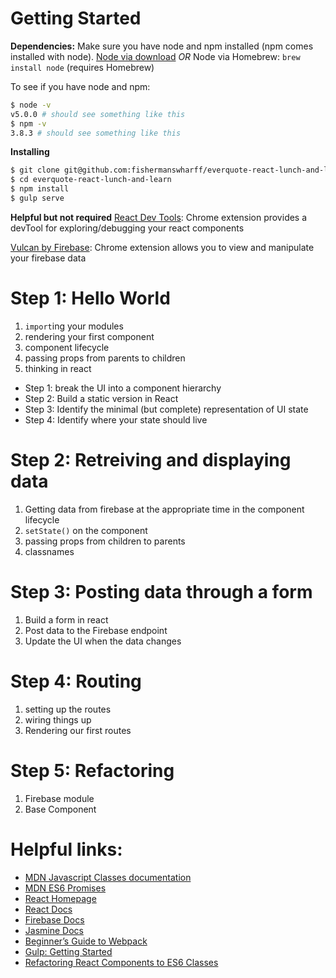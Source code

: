 # Getting Started

**Dependencies:**
Make sure you have node and npm installed (npm comes installed with node).
[Node via download][node-download] *OR* Node via Homebrew: `brew install node` (requires Homebrew)

To see if you have node and npm:
```bash
$ node -v
v5.0.0 # should see something like this
$ npm -v
3.8.3 # should see something like this
```

**Installing**
```bash
$ git clone git@github.com:fishermanswharff/everquote-react-lunch-and-learn.git
$ cd everquote-react-lunch-and-learn
$ npm install
$ gulp serve
```

**Helpful but not required**
[React Dev Tools][react-chrome-tools]: Chrome extension provides a devTool for exploring/debugging your react components

[Vulcan by Firebase][firebase-vulcan]: Chrome extension allows you to view and manipulate your firebase data

# Step 1: Hello World

1. `import`ing your modules
1. rendering your first component
1. component lifecycle
1. passing props from parents to children
1. thinking in react
  * Step 1: break the UI into a component hierarchy
  * Step 2: Build a static version in React
  * Step 3: Identify the minimal (but complete) representation of UI state
  * Step 4: Identify where your state should live

# Step 2: Retreiving and displaying data

1. Getting data from firebase at the appropriate time in the component lifecycle
1. `setState()` on the component
1. passing props from children to parents
1. classnames

# Step 3: Posting data through a form

1. Build a form in react
1. Post data to the Firebase endpoint
1. Update the UI when the data changes

# Step 4: Routing

1. setting up the routes
1. wiring things up
1. Rendering our first routes

# Step 5: Refactoring

1. Firebase module
1. Base Component


# Helpful links:

* [MDN Javascript Classes documentation][mdn-es6-classes]
* [MDN ES6 Promises][mdn-es6-promises]
* [React Homepage][react-home-link]
* [React Docs][react-docs-link]
* [Firebase Docs][firebase-js-docs]
* [Jasmine Docs][jasmine-docs]
* [Beginner’s Guide to Webpack][webpack-medium-post]
* [Gulp: Getting Started][gulp-getting-started]
* [Refactoring React Components to ES6 Classes][refactoring-react-es6]

[mdn-es6-classes]: https://developer.mozilla.org/en-US/docs/Web/JavaScript/Reference/Classes
[react-home-link]: https://facebook.github.io/react/index.html
[react-docs-link]: https://facebook.github.io/react/docs/getting-started.html
[jasmine-docs]: http://jasmine.github.io/2.4/introduction.html
[firebase-js-docs]: https://www.firebase.com/docs/web/api/
[webpack-medium-post]: https://medium.com/@dabit3/beginner-s-guide-to-webpack-b1f1a3638460
[gulp-getting-started]: https://github.com/gulpjs/gulp/blob/master/docs/getting-started.md
[node-download]: https://nodejs.org/en/download/
[mdn-es6-promises]: https://developer.mozilla.org/en-US/docs/Web/JavaScript/Reference/Global_Objects/Promise
[react-chrome-tools]: https://chrome.google.com/webstore/detail/react-developer-tools/fmkadmapgofadopljbjfkapdkoienihi?hl=en
[firebase-vulcan]: https://chrome.google.com/webstore/detail/vulcan-by-firebase/oippbnlmebalopjbkemajgfbglcjhnbl?hl=en
[refactoring-react-es6]: http://www.newmediacampaigns.com/blog/refactoring-react-components-to-es6-classes
